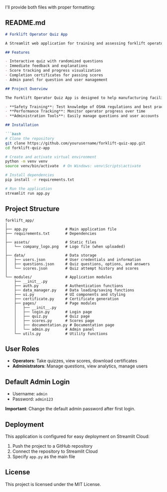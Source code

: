 I'll provide both files with proper formatting:

## README.md

```markdown
# Forklift Operator Quiz App

A Streamlit web application for training and assessing forklift operators on safety protocols and operational procedures.

## Features

- Interactive quiz with randomized questions
- Immediate feedback and explanations
- Score tracking and progress visualization
- Completion certificates for passing scores
- Admin panel for question and user management

## Project Overview

The Forklift Operator Quiz App is designed to help manufacturing facilities train and certify their forklift operators. The application provides:

- **Safety Training**: Test knowledge of OSHA regulations and best practices
- **Performance Tracking**: Monitor operator progress over time
- **Administration Tools**: Easily manage questions and user accounts

## Installation

```bash
# Clone the repository
git clone https://github.com/yourusername/forklift-quiz-app.git
cd forklift-quiz-app

# Create and activate virtual environment
python -m venv venv
source venv/bin/activate  # On Windows: venv\Scripts\activate

# Install dependencies
pip install -r requirements.txt

# Run the application
streamlit run app.py
```

## Project Structure

```
forklift_app/
│
├── app.py                 # Main application file
├── requirements.txt       # Dependencies
│
├── assets/                # Static files
│   └── company_logo.png   # Logo file (when uploaded)
│
├── data/                  # Data storage
│   ├── users.json         # User credentials and information
│   ├── questions.json     # Quiz questions, options, and answers
│   └── scores.json        # Quiz attempt history and scores
│
└── modules/               # Application modules
    ├── __init__.py
    ├── auth.py            # Authentication functions
    ├── data_manager.py    # Data loading/saving functions
    ├── ui.py              # UI components and styling
    ├── certificate.py     # Certificate generation
    ├── pages/             # Page modules
    │   ├── __init__.py
    │   ├── login.py       # Login page
    │   ├── quiz.py        # Quiz page
    │   ├── scores.py      # Scores page
    │   ├── documentation.py # Documentation page
    │   └── admin.py       # Admin panel
    └── utils.py           # Utility functions
```

## User Roles

- **Operators**: Take quizzes, view scores, download certificates
- **Administrators**: Manage questions, view analytics, manage users

## Default Admin Login

- Username: `admin`
- Password: `admin123`

**Important**: Change the default admin password after first login.

## Deployment

This application is configured for easy deployment on Streamlit Cloud:

1. Push the project to a GitHub repository
2. Connect the repository to Streamlit Cloud
3. Specify `app.py` as the main file

## License

This project is licensed under the MIT License.
```

